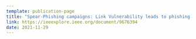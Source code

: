 ```yaml
---
template: publication-page
title: "Spear-Phishing campaigns: Link Vulnerability leads to phishing attacks, Spear-Phishing electronic/UAV communication-scam targeted"
link: https://ieeexplore.ieee.org/document/9676394
date: 2021-11-29
---
```

